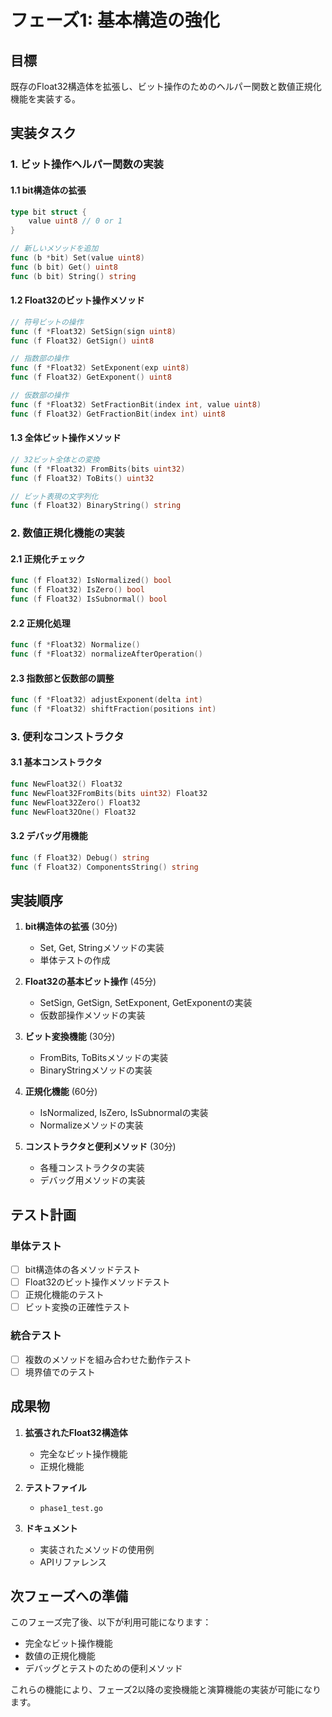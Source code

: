 # フェーズ1: 基本構造の強化

## 目標
既存のFloat32構造体を拡張し、ビット操作のためのヘルパー関数と数値正規化機能を実装する。

## 実装タスク

### 1. ビット操作ヘルパー関数の実装

#### 1.1 bit構造体の拡張
```go
type bit struct {
    value uint8 // 0 or 1
}

// 新しいメソッドを追加
func (b *bit) Set(value uint8)
func (b bit) Get() uint8
func (b bit) String() string
```

#### 1.2 Float32のビット操作メソッド
```go
// 符号ビットの操作
func (f *Float32) SetSign(sign uint8)
func (f Float32) GetSign() uint8

// 指数部の操作
func (f *Float32) SetExponent(exp uint8)
func (f Float32) GetExponent() uint8

// 仮数部の操作
func (f *Float32) SetFractionBit(index int, value uint8)
func (f Float32) GetFractionBit(index int) uint8
```

#### 1.3 全体ビット操作メソッド
```go
// 32ビット全体との変換
func (f *Float32) FromBits(bits uint32)
func (f Float32) ToBits() uint32

// ビット表現の文字列化
func (f Float32) BinaryString() string
```

### 2. 数値正規化機能の実装

#### 2.1 正規化チェック
```go
func (f Float32) IsNormalized() bool
func (f Float32) IsZero() bool
func (f Float32) IsSubnormal() bool
```

#### 2.2 正規化処理
```go
func (f *Float32) Normalize()
func (f *Float32) normalizeAfterOperation()
```

#### 2.3 指数部と仮数部の調整
```go
func (f *Float32) adjustExponent(delta int)
func (f *Float32) shiftFraction(positions int)
```

### 3. 便利なコンストラクタ

#### 3.1 基本コンストラクタ
```go
func NewFloat32() Float32
func NewFloat32FromBits(bits uint32) Float32
func NewFloat32Zero() Float32
func NewFloat32One() Float32
```

#### 3.2 デバッグ用機能
```go
func (f Float32) Debug() string
func (f Float32) ComponentsString() string
```

## 実装順序

1. **bit構造体の拡張** (30分)
   - Set, Get, Stringメソッドの実装
   - 単体テストの作成

2. **Float32の基本ビット操作** (45分)
   - SetSign, GetSign, SetExponent, GetExponentの実装
   - 仮数部操作メソッドの実装

3. **ビット変換機能** (30分)
   - FromBits, ToBitsメソッドの実装
   - BinaryStringメソッドの実装

4. **正規化機能** (60分)
   - IsNormalized, IsZero, IsSubnormalの実装
   - Normalizeメソッドの実装

5. **コンストラクタと便利メソッド** (30分)
   - 各種コンストラクタの実装
   - デバッグ用メソッドの実装

## テスト計画

### 単体テスト
- [ ] bit構造体の各メソッドテスト
- [ ] Float32のビット操作メソッドテスト
- [ ] 正規化機能のテスト
- [ ] ビット変換の正確性テスト

### 統合テスト
- [ ] 複数のメソッドを組み合わせた動作テスト
- [ ] 境界値でのテスト

## 成果物

1. **拡張されたFloat32構造体**
   - 完全なビット操作機能
   - 正規化機能

2. **テストファイル**
   - `phase1_test.go`

3. **ドキュメント**
   - 実装されたメソッドの使用例
   - APIリファレンス

## 次フェーズへの準備

このフェーズ完了後、以下が利用可能になります：
- 完全なビット操作機能
- 数値の正規化機能
- デバッグとテストのための便利メソッド

これらの機能により、フェーズ2以降の変換機能と演算機能の実装が可能になります。